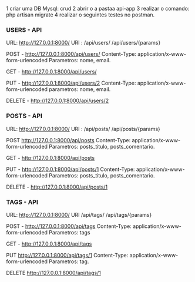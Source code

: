 
1 criar uma DB Mysql: crud
2 abrir o a pastaa api-app
3 realizar o comando: php artisan migrate
4 realizar  o seguintes testes no postman.


### USERS - API 

URL:  http://127.0.0.1:8000/
URI :
/api/users/
/api/users/{params}

POST -  http://127.0.0.1:8000/api/users/
Content-Type: application/x-www-form-urlencoded
Parametros: nome, email.

GET - http://127.0.0.1:8000/api/users/

PUT - http://127.0.0.1:8000/api/users/2
Content-Type: application/x-www-form-urlencoded
parametros: nome, email.

DELETE - http://127.0.0.1:8000/api/users/2 


### POSTS - API 
URL:  http://127.0.0.1:8000/
URI :
/api/posts/
/api/posts/{params}

POST http://127.0.0.1:8000/api/posts
Content-Type: application/x-www-form-urlencoded
Parametros: posts_titulo, posts_comentario.

GET - http://127.0.0.1:8000/api/posts


PUT - http://127.0.0.1:8000/api/posts/1
Content-Type: application/x-www-form-urlencoded
Parametros:  posts_titulo, posts_comentario.

DELETE - http://127.0.0.1:8000/api/posts/1 


### TAGS - API 
URL:  http://127.0.0.1:8000/
URI 
/api/tags/
/api/tags/{params}


POST - http://127.0.0.1:8000/api/tags
Content-Type: application/x-www-form-urlencoded
Parametros: tags

GET - http://127.0.0.1:8000/api/tags


PUT http://127.0.0.1:8000/api/tags/1
Content-Type: application/x-www-form-urlencoded
Parametros:  tag.

DELETE http://127.0.0.1:8000/api/tags/1

